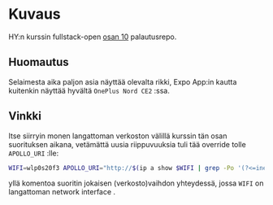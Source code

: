 # Kuvaus

HY:n kurssin fullstack-open [osan 10](https://fullstackopen.com/en/part10/) palautusrepo.

## Huomautus

Selaimesta aika paljon asia näyttää olevalta rikki, Expo App:in kautta kuitenkin näyttää hyvältä `OnePlus Nord CE2` :ssa.

## Vinkki

Itse siirryin monen langattoman verkoston välillä kurssin tän osan suorituksen aikana, vetämättä uusia riippuvuuksia tuli tää override tolle `APOLLO_URI` :lle:

```sh
WIFI=wlp0s20f3 APOLLO_URI="http://$(ip a show $WIFI | grep -Po '(?<=inet )[^\/]+'):4000" npx expo start --clear
```

yllä komentoa suoritin jokaisen (verkosto)vaihdon yhteydessä, jossa `WIFI` on langattoman network interface .
